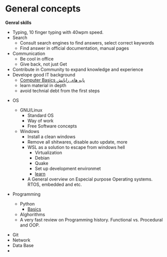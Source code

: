 # General concepts

**Genral skills**
- Typing, 10 finger typing with 40wpm speed. 
- Search
    - Consult search engines to find answers, select correct keywords
    - Find answer in official documentation, manual pages
- Communication
    - Be cool in office
    - Give back, not just Get
- Contribute in Community to expand knowledge and experience
- Develope good IT background
    * [Computer Basics پایه های رایانش](https://peertube.linuxrocks.online/c/computing_basics/videos?s=1)
    - learn material in depth
    - avoid technial debt from the first steps
* OS
    - GNU/Linux
        - Standard OS
        - Way of work
        - Free Software concepts
    - Windows
        - Install a clean windows
        - Remove all shitwares, disable auto update, more
        - WSL as a solution to escape from windows hell
            - Virtualization
            - Debian
            - Quake
            - Set up development environmet
            - [learn](https://github.com/MicrosoftDocs/WSL/tree/main)
        - A General overview on Especial purpose Operating systems. RTOS, embedded and etc.
          
* Programming
    - Python
        - [Basics](pythonbasics.org)
    - Alghorithms
    - A very fast review on Programming history. Functional vs. Procedural and OOP.
- Git
- Network
- Data Base
- 
